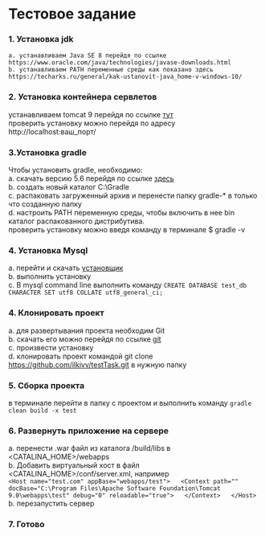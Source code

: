 Тестовое задание
=====================
### 1. Установка jdk  
	a. устанавливаем Java SE 8 перейдя по ссылке https://www.oracle.com/java/technologies/javase-downloads.html  
	b. устанавливаем PATH переменные среды как показано здесь https://techarks.ru/general/kak-ustanovit-java_home-v-windows-10/  
### 2. Установка контейнера сервлетов
устанавливаем tomcat 9 перейдя по ссылке [тут](https://tomcat.apache.org/)  
проверить установку можно перейдя по адресу http://localhost:ваш_порт/  
### 3.Установка gradle  
Чтобы установить gradle, необходимо:  
	a. скачать версию 5.6 перейдя по ссылке [здесь](https://gradle.org/releases/)  
	b. создать новый каталог C:\Gradle  
	c. распаковать загруженный архив и перенести папку gradle-* в только что созданную папку  
	d. настроить PATH переменную среды, чтобы включить в нее bin каталог распакованного дистрибутива.  
проверить установку можно введя команду в терминале $ gradle -v  
### 4. Установка Mysql 
  a. перейти и скачать [установщик](https://dev.mysql.com/get/Downloads/MySQLInstaller/mysql-installer-community-8.0.11.0.msi/)  
  b. выполнить установку  
  с. В mysql command line выполнить команду `CREATE DATABASE test_db CHARACTER SET utf8 COLLATE utf8_general_ci;`  
### 4. Клонировать проект  
  a. для развертывания проекта необходим Git  
  b. скачать его можно перейдя по ссылке [git](https://git-scm.com/download/win)  
  c. произвести установку  
  d. клонировать проект командой git clone https://github.com/ilkivv/testTask.git в нужную папку  
### 5. Сборка проекта  
  в терминале перейти в папку с проектом и выполнить команду `gradle clean build -x test`  
### 6. Развернуть приложение на сервере  
  a. перенести .war файл из каталога <app>/build/libs в <CATALINA_HOME>/webapps  
	b. Добавить виртуальный хост в файл <CATALINA_HOME>/conf/server.xml, например     
	`<Host name="test.com" appBase="webapps/test">  
		<Context path="" docBase="C:\Program Files\Apache Software Foundation\Tomcat 9.0\webapps\test" debug="0" reloadable="true">  
		</Context>  
	</Host>`  
	b. перезапустить сервер
 ### 7. Готово
